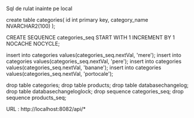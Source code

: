 Sql de rulat inainte pe local

create table categories(
id int primary key,
category_name NVARCHAR2(100)
);


CREATE SEQUENCE categories_seq
START WITH     1
INCREMENT BY   1
NOCACHE
NOCYCLE;

insert into categories values(categories_seq.nextVal, 'mere');
insert into categories values(categories_seq.nextVal, 'pere');
insert into categories values(categories_seq.nextVal, 'banane');
insert into categories values(categories_seq.nextVal, 'portocale');



drop table categories;
drop table products;
drop table databasechangelog;
drop table databasechangeloglock;
drop sequence categories_seq;
drop sequence products_seq;



URL : http://localhost:8082/api/*